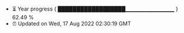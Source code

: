 - ⏳ Year progress { ██████████████████▁▁▁▁▁▁▁▁▁▁▁▁ } 62.49 %
- ⏰ Updated on Wed, 17 Aug 2022 02:30:19 GMT

